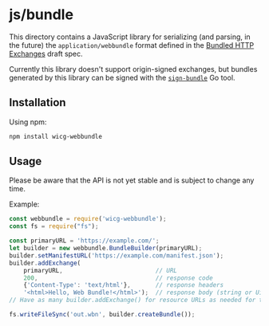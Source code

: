 # js/bundle
This directory contains a JavaScript library for serializing (and parsing, in the future) the `application/webbundle` format defined in the [Bundled HTTP Exchanges](https://wicg.github.io/webpackage/draft-yasskin-wpack-bundled-exchanges.html) draft spec.

Currently this library doesn't support origin-signed exchanges, but bundles generated by this library can be signed with the [`sign-bundle`](../../go/bundle/README.md#sign-bundle) Go tool.

## Installation
Using npm:
```bash
npm install wicg-webbundle
```

## Usage
Please be aware that the API is not yet stable and is subject to change any time.

Example:
```javascript
const webbundle = require('wicg-webbundle');
const fs = require("fs");

const primaryURL = 'https://example.com/';
let builder = new webbundle.BundleBuilder(primaryURL);
builder.setManifestURL('https://example.com/manifest.json');
builder.addExchange(
    primaryURL,                          // URL
    200,                                 // response code
    {'Content-Type': 'text/html'},       // response headers
    '<html>Hello, Web Bundle!</html>');  // response body (string or Uint8Array)
// Have as many builder.addExchange() for resource URLs as needed for the package.

fs.writeFileSync('out.wbn', builder.createBundle());
```
